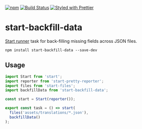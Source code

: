 [![npm](https://img.shields.io/npm/v/start-backfill-data.svg?style=flat-square)](https://www.npmjs.com/package/start-backfill-data)
[![Build Status](https://img.shields.io/travis/fmal/start-backfill-data/master.svg?style=flat-square)](http://travis-ci.org/fmal/start-backfill-data)
[![Styled with Prettier](https://img.shields.io/badge/styled%20with-prettier-ff69b4.svg?style=flat-square)](https://github.com/prettier/prettier)

# start-backfill-data

[Start runner](https://github.com/start-runner/start
) task for back-filling missing fields across JSON files.

```
npm install start-backfill-data --save-dev
```

## Usage

```js
import Start from 'start';
import reporter from 'start-pretty-reporter';
import files from 'start-files';
import backfillData from 'start-backfill-data';

const start = Start(reporter());

export const task = () => start(
  files('assets/translations/*.json'),
  backfillData()
);
```